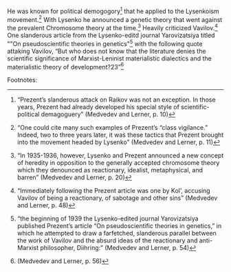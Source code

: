  He was known for political demogogory[^1] that he applied to the Lysenkoism movement.[^2] With Lysenko he announced a genetic theory that went against the prevalent Chromosome theory at the time.[^3] Heavily criticized Vavilov.[^4] One slanderous article from the Lysenko-editd journal Yarovizatsiya titled ""On pseudoscientific  theories in genetics"[^5] with the following quote attaking Vavilov, “But who does not know that the literature denies the scientific significance of Marxist-Leninist materialistic dialectics and the materialistic theory of development?23”[^6]
 
 
 Footnotes:
 
 [^1]:“Prezent’s slanderous attack on Raikov was not an exception.  In those years, Prezent had already developed his special style of scientific-political demagoguery” (Medvedev and Lerner, p. 10)
 
 [^2]:“One  could cite many such examples of Prezent’s “class vigilance.”  Indeed, two to three years later, it was these tactics that Prezent brought into the movement headed by Lysenko”  (Medvedev and Lerner, p. 11)
 
 [^3]:“In 1935-1936, however, Lysenko and Prezent announced  a new concept of heredity in opposition to the generally  accepted chromosome theory which they denounced as reactionary, idealist, metaphysical, and barren”  (Medvedev and Lerner, p. 20)
 
 [^4]:“Immediately following the Prezent article was one by Kol’,  accusing Vavilov of being a reactionary, of sabotage and  other sins”  (Medvedev and Lerner, p. 48)
 
 [^5]:“the beginning of 1939 the Lysenko-edited journal Yarovizatsiya published Prezent’s article “On pseudoscientific  theories in genetics,” in which he attempted to draw a farfetched, slanderous parallel between the work of Vavilov and  the absurd ideas of the reactionary and anti-Marxist philosopher, Diihring:”  (Medvedev and Lerner, p. 54)
 
 [^6]:(Medvedev and Lerner, p. 56)